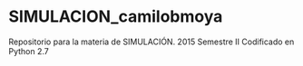 # SIMULACION_camilobmoya
Repositorio para la materia de SIMULACIÓN.
2015 Semestre II
Codificado en Python 2.7
